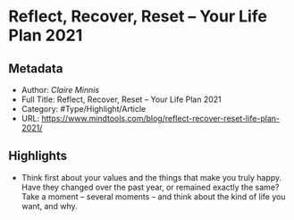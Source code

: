 # Reflect, Recover, Reset – Your Life Plan 2021

## Metadata

* Author: *Claire Minnis*
* Full Title: Reflect, Recover, Reset – Your Life Plan 2021
* Category: #Type/Highlight/Article
* URL: https://www.mindtools.com/blog/reflect-recover-reset-life-plan-2021/

## Highlights

* Think first about your values and the things that make you truly happy. Have they changed over the past year, or remained exactly the same? Take a moment – several moments – and think about the kind of life you want, and why.
